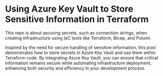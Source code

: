 # Using Azure Key Vault to Store Sensitive Information in Terraform

This repo is about securing secrets, such as connection strings, when creating infrastructure using IaC tools like Terraform, Bicep, and Pulumi.

Inspired by the need for secure handling of sensitive information, this post demonstrates how to store secrets in Azure Key Vault and use them within Terraform code. By integrating Azure Key Vault, you can ensure that critical information remains secure while automating infrastructure deployment, enhancing both security and efficiency in your development process.
